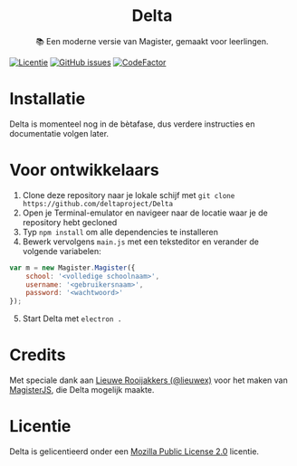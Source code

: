 <div align="center">
  <h1>Delta</h1>
  <p>📚 Een moderne versie van Magister, gemaakt voor leerlingen.</p>
</div>

[![Licentie](https://img.shields.io/github/license/deltaproject/Delta.svg?style=flat-square)](https://github.com/deltaproject/Delta/blob/master/LICENSE)
[![GitHub issues](https://img.shields.io/github/issues/deltaproject/Delta.svg?style=flat-square)](https://github.com/deltaproject/Delta/issues)
[![CodeFactor](https://www.codefactor.io/repository/github/deltaproject/delta/badge)](https://www.codefactor.io/repository/github/deltaproject/delta)

# Installatie
Delta is momenteel nog in de bètafase, dus verdere instructies en documentatie volgen later.

# Voor ontwikkelaars
1. Clone deze repository naar je lokale schijf met `git clone https://github.com/deltaproject/Delta`
2. Open je Terminal-emulator en navigeer naar de locatie waar je de repository hebt gecloned
3. Typ `npm install` om alle dependencies te installeren
4. Bewerk vervolgens `main.js` met een teksteditor en verander de volgende variabelen:
```js
var m = new Magister.Magister({
    school: '<volledige schoolnaam>',
    username: '<gebruikersnaam>',
    password: '<wachtwoord>'
});
```
5. Start Delta met `electron .`

# Credits
Met speciale dank aan [Lieuwe Rooijakkers (@lieuwex)](https://github.com/lieuwex) voor het maken van [MagisterJS](https://github.com/simplyGits/MagisterJS), die Delta mogelijk maakte.

# Licentie
Delta is gelicentieerd onder een [Mozilla Public License 2.0](https://github.com/deltaproject/Delta/blob/master/LICENSE) licentie.
